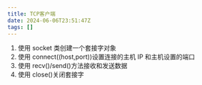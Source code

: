 ```yaml
---
title: TCP客户端
date: 2024-06-06T23:51:47Z
tags: []
---
```


1. 使用 socket 类创建一个套接字对象
2. 使用 connect((host,port))设置连接的主机 IP 和主机设置的端口
3. 使用 recv()/send()方法接收和发送数据
4. 使用 close()关闭套接字
